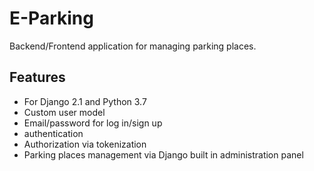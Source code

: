 # E-Parking

Backend/Frontend application for managing parking places.



## Features

- For Django 2.1 and Python 3.7
- Custom user model
- Email/password for log in/sign up
- authentication
- Authorization via tokenization
- Parking places management via Django built in administration panel





